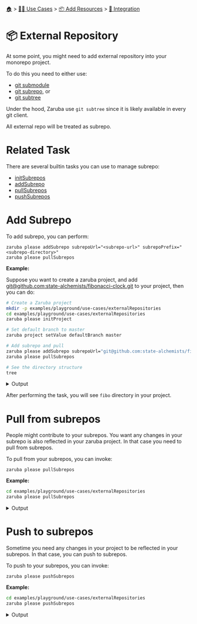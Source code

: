 <!--startTocHeader-->
[🏠](../../../README.md) > [👷🏽 Use Cases](../../README.md) > [📦 Add Resources](../README.md) > [🧩 Integration](README.md)
# 📦 External Repository
<!--endTocHeader-->


At some point, you might need to add external repository into your monorepo project.

To do this you need to either use:

* [git submodule](https://git-scm.com/book/en/v2/Git-Tools-Submodules)
* [git subrepo](https://github.com/ingydotnet/git-subrepo), or
* [git subtree](https://www.atlassian.com/git/tutorials/git-subtree)

Under the hood, Zaruba use `git subtree` since it is likely available in every git client.

All external repo will be treated as subrepo.

# Related Task

There are several builtin tasks you can use to manage subrepo:

* [initSubrepos](../../../core-tasks/initSubrepos.md)
* [addSubrepo](../../../core-tasks/addSubrepo.md)
* [pullSubrepos](../../../core-tasks/pullSubrepos.md)
* [pushSubrepos](../../../core-tasks/pushSubrepos.md)


# Add Subrepo

To add subrepo, you can perform:

```
zaruba please addSubrepo subrepoUrl="<subrepo-url>" subrepoPrefix="<subrepo-directory>" 
zaruba please pullSubrepos 

```

__Example:__

Suppose you want to create a zaruba project, and add [git@github.com:state-alchemists/fibonacci-clock.git](https://github.com/state-alchemists/fibonacci-clock) to your project, then you can do:


```bash
# Create a Zaruba project
mkdir -p examples/playground/use-cases/externalRepositories
cd examples/playground/use-cases/externalRepositories
zaruba please initProject

# Set default branch to master
zaruba project setValue defaultBranch master

# Add subrepo and pull
zaruba please addSubrepo subrepoUrl="git@github.com:state-alchemists/fibonacci-clock.git" subrepoPrefix="fibo" 
zaruba please pullSubrepos 

# See the directory structure
tree
```
 
<details>
<summary>Output</summary>
 
```````
🤖 🔎 Job Starting...
         Elapsed Time: 1.133µs
         Current Time: 09:11:15
🤖 🏁 Running 🚧 initProject runner (Attempt 1 of 3) on /home/gofrendi/zaruba/docs/examples/playground/use-cases/externalRepositories
🤖    🚀 🚧 initProject          Initialized empty Git repository in /home/gofrendi/zaruba/docs/examples/playground/use-cases/externalRepositories/.git/
🤖    🚀 🚧 initProject          🎉🎉🎉
🤖    🚀 🚧 initProject          Project created
🤖 🎉 Successfully running 🚧 initProject runner (Attempt 1 of 3)
🤖 🔎 Job Running...
         Elapsed Time: 12.839581ms
         Current Time: 09:11:15
🤖 🎉 🎉🎉🎉🎉🎉🎉🎉🎉🎉🎉🎉
🤖 🎉 Job Complete!!! 🎉🎉🎉
🤖 🔥 Terminating
🤖 🔎 Job Ended...
         Elapsed Time: 316.354308ms
         Current Time: 09:11:15
zaruba please initProject  
🤖 🔎 Job Starting...
         Elapsed Time: 1.924µs
         Current Time: 09:11:16
🤖 🏁 Running 🔎 zrbIsProject runner (Attempt 1 of 3) on /home/gofrendi/zaruba/docs/examples/playground/use-cases/externalRepositories
🤖 🎉 Successfully running 🔎 zrbIsProject runner (Attempt 1 of 3)
🤖    🚀 🔎 zrbIsProject         Current directory is a valid zaruba project
🤖 🏁 Running 🥂 addSubrepo runner (Attempt 1 of 3) on /home/gofrendi/zaruba/docs/examples/playground/use-cases/externalRepositories
🤖    🚀 🥂 addSubrepo           🎉🎉🎉
🤖    🚀 🥂 addSubrepo           Subrepo fibo has been added
🤖 🎉 Successfully running 🥂 addSubrepo runner (Attempt 1 of 3)
🤖 🔎 Job Running...
         Elapsed Time: 335.556296ms
         Current Time: 09:11:16
🤖 🎉 🎉🎉🎉🎉🎉🎉🎉🎉🎉🎉🎉
🤖 🎉 Job Complete!!! 🎉🎉🎉
🤖 🔥 Terminating
🤖 🔎 Job Ended...
         Elapsed Time: 639.067843ms
         Current Time: 09:11:16
zaruba please addSubrepo  -v 'subrepoUrl=git@github.com:state-alchemists/fibonacci-clock.git' -v 'subrepoPrefix=fibo' -v '/home/gofrendi/zaruba/docs/examples/playground/use-cases/externalRepositories/default.values.yaml'
🤖 🔎 Job Starting...
         Elapsed Time: 1.063µs
         Current Time: 09:11:16
🤖 🏁 Running 🔎 zrbIsProject runner (Attempt 1 of 3) on /home/gofrendi/zaruba/docs/examples/playground/use-cases/externalRepositories
🤖 🏁 Running 🔍 zrbIsValidSubrepos runner (Attempt 1 of 3) on /home/gofrendi/zaruba/docs/examples/playground/use-cases/externalRepositories
🤖    🚀 🔎 zrbIsProject         Current directory is a valid zaruba project
🤖    🚀 🔍 zrbIsValidSubrepos   All Subrepos are valid
🤖 🎉 Successfully running 🔎 zrbIsProject runner (Attempt 1 of 3)
🤖 🎉 Successfully running 🔍 zrbIsValidSubrepos runner (Attempt 1 of 3)
🤖 🏁 Running 📦 initSubrepos runner (Attempt 1 of 3) on /home/gofrendi/zaruba/docs/examples/playground/use-cases/externalRepositories
🤖    🚀 📦 initSubrepos         fibo origin does not exist
🤖    🚀 📦 initSubrepos         [master (root-commit) ebd97ad] 🤖 Save works before pulling from git@github.com:state-alchemists/fibonacci-clock.git
🤖    🚀 📦 initSubrepos          3 files changed, 131 insertions(+)
🤖    🚀 📦 initSubrepos          create mode 100644 .gitignore
🤖    🚀 📦 initSubrepos          create mode 100644 default.values.yaml
🤖    🚀 📦 initSubrepos          create mode 100644 index.zaruba.yaml
🤖    🚀 📦 initSubrepos         git fetch fibo master
🤖 🔥 🚀 📦 initSubrepos         warning: no common commits
🤖 🔥 🚀 📦 initSubrepos         From github.com:state-alchemists/fibonacci-clock
🤖 🔥 🚀 📦 initSubrepos          * branch            master     -> FETCH_HEAD
🤖 🔥 🚀 📦 initSubrepos          * [new branch]      master     -> fibo/master
🤖 🔥 🚀 📦 initSubrepos         Added dir 'fibo'
🤖 🔥 🚀 📦 initSubrepos         From github.com:state-alchemists/fibonacci-clock
🤖 🔥 🚀 📦 initSubrepos          * branch            master     -> FETCH_HEAD
🤖 🔥 🚀 📦 initSubrepos         From github.com:state-alchemists/fibonacci-clock
🤖 🔥 🚀 📦 initSubrepos          * branch            master     -> FETCH_HEAD
🤖    🚀 📦 initSubrepos         Already up to date.
🤖    🚀 📦 initSubrepos         🎉🎉🎉
🤖    🚀 📦 initSubrepos         Subrepos Initialized
🤖 🎉 Successfully running 📦 initSubrepos runner (Attempt 1 of 3)
🤖 🏁 Running 🔽 pullSubrepos runner (Attempt 1 of 3) on /home/gofrendi/zaruba/docs/examples/playground/use-cases/externalRepositories
🤖    🚀 🔽 pullSubrepos         On branch master
🤖    🚀 🔽 pullSubrepos         nothing to commit, working tree clean
🤖 🔥 🚀 🔽 pullSubrepos         From github.com:state-alchemists/fibonacci-clock
🤖 🔥 🚀 🔽 pullSubrepos          * branch            master     -> FETCH_HEAD
🤖    🚀 🔽 pullSubrepos         Already up to date.
🤖    🚀 🔽 pullSubrepos         🎉🎉🎉
🤖    🚀 🔽 pullSubrepos         Subrepos pulled
🤖 🎉 Successfully running 🔽 pullSubrepos runner (Attempt 1 of 3)
🤖 🔎 Job Running...
         Elapsed Time: 12.083083401s
         Current Time: 09:11:28
🤖 🎉 🎉🎉🎉🎉🎉🎉🎉🎉🎉🎉🎉
🤖 🎉 Job Complete!!! 🎉🎉🎉
🤖 🔥 Terminating
🤖 🔎 Job Ended...
         Elapsed Time: 12.388002568s
         Current Time: 09:11:29
zaruba please pullSubrepos  -v '/home/gofrendi/zaruba/docs/examples/playground/use-cases/externalRepositories/default.values.yaml'
.
├── default.values.yaml
├── fibo
│   ├── Dockerfile
│   ├── README.md
│   ├── bootstrap.unity.css
│   ├── index.css
│   ├── index.html
│   ├── index.js
│   ├── jquery.js
│   ├── sample.env
│   └── start.sh
├── index.zaruba.yaml
└── logs
    └── log.zaruba.csv

2 directories, 12 files
```````
</details>


After performing the task, you will see `fibo` directory in your project.

# Pull from subrepos

People might contribute to your subrepos. You want any changes in your subrepo is also reflected in your zaruba project. In that case you need to pull from subrepos.

To pull from your subrepos, you can invoke:

```
zaruba please pullSubrepos
```

__Example:__


```bash
cd examples/playground/use-cases/externalRepositories
zaruba please pullSubrepos
```
 
<details>
<summary>Output</summary>
 
```````
🤖 🔎 Job Starting...
         Elapsed Time: 1.721µs
         Current Time: 09:11:29
🤖 🏁 Running 🔎 zrbIsProject runner (Attempt 1 of 3) on /home/gofrendi/zaruba/docs/examples/playground/use-cases/externalRepositories
🤖 🏁 Running 🔍 zrbIsValidSubrepos runner (Attempt 1 of 3) on /home/gofrendi/zaruba/docs/examples/playground/use-cases/externalRepositories
🤖 🎉 Successfully running 🔎 zrbIsProject runner (Attempt 1 of 3)
🤖    🚀 🔎 zrbIsProject         Current directory is a valid zaruba project
🤖    🚀 🔍 zrbIsValidSubrepos   All Subrepos are valid
🤖 🎉 Successfully running 🔍 zrbIsValidSubrepos runner (Attempt 1 of 3)
🤖 🏁 Running 📦 initSubrepos runner (Attempt 1 of 3) on /home/gofrendi/zaruba/docs/examples/playground/use-cases/externalRepositories
🤖 🎉 Successfully running 📦 initSubrepos runner (Attempt 1 of 3)
🤖    🚀 📦 initSubrepos         🎉🎉🎉
🤖    🚀 📦 initSubrepos         Subrepos Initialized
🤖 🏁 Running 🔽 pullSubrepos runner (Attempt 1 of 3) on /home/gofrendi/zaruba/docs/examples/playground/use-cases/externalRepositories
🤖    🚀 🔽 pullSubrepos         On branch master
🤖    🚀 🔽 pullSubrepos         nothing to commit, working tree clean
🤖 🔥 🚀 🔽 pullSubrepos         From github.com:state-alchemists/fibonacci-clock
🤖 🔥 🚀 🔽 pullSubrepos          * branch            master     -> FETCH_HEAD
🤖    🚀 🔽 pullSubrepos         Already up to date.
🤖    🚀 🔽 pullSubrepos         🎉🎉🎉
🤖    🚀 🔽 pullSubrepos         Subrepos pulled
🤖 🎉 Successfully running 🔽 pullSubrepos runner (Attempt 1 of 3)
🤖 🔎 Job Running...
         Elapsed Time: 2.995560625s
         Current Time: 09:11:32
🤖 🎉 🎉🎉🎉🎉🎉🎉🎉🎉🎉🎉🎉
🤖 🎉 Job Complete!!! 🎉🎉🎉
🤖 🔥 Terminating
🤖 🔎 Job Ended...
         Elapsed Time: 3.30101991s
         Current Time: 09:11:32
zaruba please pullSubrepos  -v '/home/gofrendi/zaruba/docs/examples/playground/use-cases/externalRepositories/default.values.yaml'
```````
</details>


# Push to subrepos

Sometime you need any changes in your project to be reflected in your subrepos. In that case, you can push to subrepos.

To push to your subrepos, you can invoke:

```
zaruba please pushSubrepos
```

__Example:__


```bash
cd examples/playground/use-cases/externalRepositories
zaruba please pushSubrepos
```
 
<details>
<summary>Output</summary>
 
```````
🤖 🔎 Job Starting...
         Elapsed Time: 1.324µs
         Current Time: 09:11:32
🤖 🏁 Running 🔗 updateProjectLinks runner (Attempt 1 of 3) on /home/gofrendi/zaruba/docs/examples/playground/use-cases/externalRepositories
🤖 🏁 Running 🔎 zrbIsProject runner (Attempt 1 of 3) on /home/gofrendi/zaruba/docs/examples/playground/use-cases/externalRepositories
🤖    🚀 🔎 zrbIsProject         Current directory is a valid zaruba project
🤖 🏁 Running 🔍 zrbIsValidSubrepos runner (Attempt 1 of 3) on /home/gofrendi/zaruba/docs/examples/playground/use-cases/externalRepositories
🤖 🎉 Successfully running 🔎 zrbIsProject runner (Attempt 1 of 3)
🤖    🚀 🔗 updateProjectLinks   🎉🎉🎉
🤖    🚀 🔗 updateProjectLinks   Links updated
🤖 🎉 Successfully running 🔗 updateProjectLinks runner (Attempt 1 of 3)
🤖    🚀 🔍 zrbIsValidSubrepos   All Subrepos are valid
🤖 🎉 Successfully running 🔍 zrbIsValidSubrepos runner (Attempt 1 of 3)
🤖 🏁 Running 📦 initSubrepos runner (Attempt 1 of 3) on /home/gofrendi/zaruba/docs/examples/playground/use-cases/externalRepositories
🤖    🚀 📦 initSubrepos         🎉🎉🎉
🤖    🚀 📦 initSubrepos         Subrepos Initialized
🤖 🎉 Successfully running 📦 initSubrepos runner (Attempt 1 of 3)
🤖 🏁 Running 🔼 pushSubrepos runner (Attempt 1 of 3) on /home/gofrendi/zaruba/docs/examples/playground/use-cases/externalRepositories
🤖    🚀 🔼 pushSubrepos         On branch master
🤖    🚀 🔼 pushSubrepos         nothing to commit, working tree clean
🤖    🚀 🔼 pushSubrepos         git push using:  fibo master
🤖 🔥 🚀 🔼 pushSubrepos         1/3 (0) [0]
2/3 (0) [0]
3/3 (0) [0]
3/3 (1) [1]
3/3 (1) [2]
Everything up-to-date
🤖    🚀 🔼 pushSubrepos         🎉🎉🎉
🤖    🚀 🔼 pushSubrepos         Subrepos pushed
🤖 🎉 Successfully running 🔼 pushSubrepos runner (Attempt 1 of 3)
🤖 🔎 Job Running...
         Elapsed Time: 2.990128106s
         Current Time: 09:11:35
🤖 🎉 🎉🎉🎉🎉🎉🎉🎉🎉🎉🎉🎉
🤖 🎉 Job Complete!!! 🎉🎉🎉
🤖 🔥 Terminating
🤖 🔎 Job Ended...
         Elapsed Time: 3.296257184s
         Current Time: 09:11:36
zaruba please pushSubrepos  -v '/home/gofrendi/zaruba/docs/examples/playground/use-cases/externalRepositories/default.values.yaml'
```````
</details>



<!--startTocSubtopic-->
<!--endTocSubtopic-->